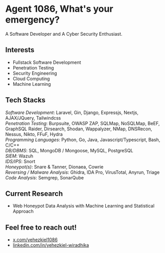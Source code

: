 # Agent 1086, What's your emergency?

A Software Developer and A Cyber Security Enthusiast.

## Interests

- Fullstack Software Development
- Penetration Testing
- Security Engineering
- Cloud Computing
- Machine Learning

## Tech Stacks

*Software Development*: Laravel, Gin, Django, Expressjs, Nextjs, AJAX/JQuery, Tailwindcss<br />
*Penetration Testing*: Burpsuite, OWASP ZAP, SQLMap, NoSQLMap, BeEF, GraphSQL Raider, Dirsearch, Shodan, Wappalyzer, NMap, DNSRecon, Nessus, Nikto, FFuF, Hydra<br />
*Programming Languages*: Python, Go, Java, Javascript/Typescript, Bash, C/C++<br />
*DB/DBMS*: SQL, MongoDB / Mongoose, MySQL, PostgreSQL<br />
*SIEM*: Wazuh<br />
*IDS/IPS*: Snort<br />
*Honeypot(s)*: Snare & Tanner, Dionaea, Cowrie<br />
*Reversing / Malware Analysis*: Ghidra, IDA Pro, VirusTotal, Anyrun, Triage<br />
*Code Analysis*: Semgrep, SonarQube<br />

## Current Research

- Web Honeypot Data Analysis with Machine Learning and Statistical Approach

## Feel free to reach out!

- [x.com/yehezkiel1086](https://x.com/yehezkiel1086)
- [linkedin.com/in/yehezkiel-wiradhika](https://www.linkedin.com/in/yehezkiel-wiradhika/)

<!--
## Tech Stacks

Scripting Languages: Go, Python, PHP, Bash, C/C++, Javascript/Typescript <br />
Web Frameworks: Laravel, Django, Gin, Expressjs, JQuery / AJAX, Reactjs / Nextjs <br />
Network Security Tools: Wazuh, Snort, NMap, Nessus, Metasploit, Wireshark <br />
Software Security Tools: Burpsuite, Nikto, OWASP ZAP, SonarQube <br />
Malware Analysis Tools: Ghidra, IDA Pro, JADX, VirusTotal, AnyRun<br />
DBMSs / ORMs: PostgreSQL / MySQL, MongoDB / Mongoose, Firebase, GORM, Eloquent
-->
